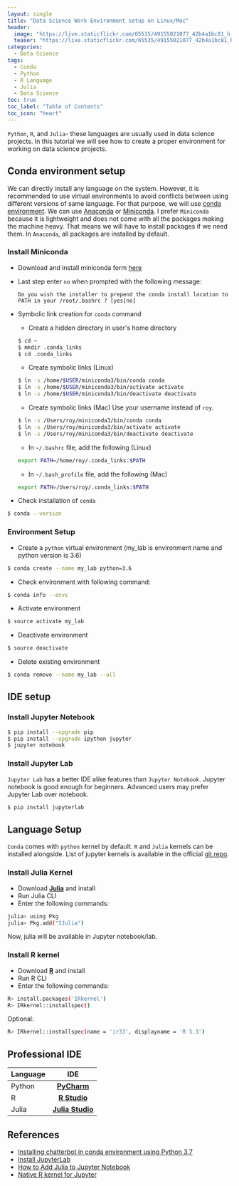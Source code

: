 ```yaml
---
layout: single
title: "Data Science Work Environment setup on Linux/Mac"
header:
  image: "https://live.staticflickr.com/65535/49155021077_42b4a1bc81_h.jpg"
  teaser: "https://live.staticflickr.com/65535/49155021077_42b4a1bc81_h.jpg"
categories:
  - Data Science
tags:
  - Conda
  - Python
  - R Language
  - Julia
  - Data Science
toc: true
toc_label: "Table of Contents"
toc_icon: "heart"
---
```



`Python`, `R`, and `Julia`- these languages are usually used in data science projects. In this tutorial we will see how to create a proper environment for working on data science projects.

## Conda environment setup
We can directly install any language on the system. However, it is recommended to use virtual environments to avoid conflicts between using different versions of same language. For that purpose, we will use [conda environment](https://docs.conda.io/projects/conda/en/latest/user-guide/tasks/manage-environments.html). We can use [Anaconda](https://www.anaconda.com/distribution/) or [Miniconda](https://docs.conda.io/en/latest/miniconda.html). I prefer `Miniconda` because it is lightweight and does not come with all the packages making the machine heavy. That means we will have to install packages if we need them. In `Anaconda`, all packages are installed by default.

### Install Miniconda
* Download and install miniconda form [here](https://docs.conda.io/en/latest/miniconda.html)

* Last step enter `no` when prompted with the following message:
  ```
  Do you wish the installer to prepend the conda install location to PATH in your /root/.bashrc ? [yes|no]
  ```

* Symbolic link creation for `conda` command
	* Create a hidden directory in user's home directory
	```bash
    $ cd ~
    $ mkdir .conda_links
    $ cd .conda_links
    ```
    * Create symbolic links (Linux)
    ```bash
    $ ln -s /home/$USER/miniconda3/bin/conda conda
	$ ln -s /home/$USER/miniconda3/bin/activate activate
	$ ln -s /home/$USER/miniconda3/bin/deactivate deactivate
    ```
    * Create symbolic links (Mac)
    Use your username instead of `roy`.
    ```bash
    $ ln -s /Users/roy/miniconda3/bin/conda conda
	$ ln -s /Users/roy/miniconda3/bin/activate activate
	$ ln -s /Users/roy/miniconda3/bin/deactivate deactivate
    ```
    * In `~/.bashrc` file, add the following (Linux)
    ```sh
    export PATH=/home/roy/.conda_links:$PATH
    ```
    * In `~/.bash_profile` file, add the following (Mac)
    ```sh
    export PATH=/Users/roy/.conda_links:$PATH
    ```

* Check installation of `conda`
```bash
$ conda --version
```

### Environment Setup
* Create a `python` virtual environment (my_lab is environment name and python version is 3.6)
```bash
$ conda create --name my_lab python=3.6
```
* Check environment with following command:
```bash
$ conda info --envs
```
* Activate environment
```bash
$ source activate my_lab
```
* Deactivate environment
```bash
$ source deactivate
```
* Delete existing environment
```bash
$ conda remove --name my_lab --all
```

## IDE setup
### Install Jupyter Notebook
```bash
$ pip install --upgrade pip
$ pip install --upgrade ipython jupyter
$ jupyter notebook
```

### Install Jupyter Lab
`Jupyter Lab` has a better IDE alike features than `Jupyter Notebook`. Jupyter notebook is good enough for beginners. Advanced users may prefer Jupyter Lab over notebook.
```bash
$ pip install jupyterlab
```

## Language Setup
`Conda` comes with `python` kernel by default. `R` and `Julia` kernels can be installed alongside. List of jupyter kernels is available in the official [git repo](https://github.com/jupyter/jupyter/wiki/Jupyter-kernels).

### Install Julia Kernel
* Download [**Julia**](https://julialang.org/downloads/) and install
* Run Julia CLI
* Enter the following commands:
```bash
julia> using Pkg
julia> Pkg.add("IJulia")
```
Now, julia will be available in Jupyter notebook/lab.

### Install R kernel
* Download [**R**](https://cran.r-project.org/mirrors.html) and install
* Run R CLI
* Enter the following commands:
```bash
R> install.packages('IRkernel')
R> IRkernel::installspec()
```
Optional:
```bash
R> IRkernel::installspec(name = 'ir33', displayname = 'R 3.3')
```

## Professional IDE
| Language | IDE |
| :------------- | :----------: |
| Python | [**PyCharm**](https://www.jetbrains.com/pycharm/download) |
| R | [**R Studio**](https://rstudio.com/products/rstudio/download/) |
| Julia | [**Julia Studio**](https://www.linuxlinks.com/juliastudio/) |

## References
* [Installing chatterbot in conda environment using Python 3.7](https://gist.github.com/arsho/9a1e4ac9221c50d754a90a7291a12602)
* [Install JupyterLab](https://jupyterlab.readthedocs.io/en/stable/getting_started/installation.html)
* [How to Add Julia to Jupyter Notebook](https://datatofish.com/add-julia-to-jupyter/)
* [Native R kernel for Jupyter](https://github.com/IRkernel/IRkernel)